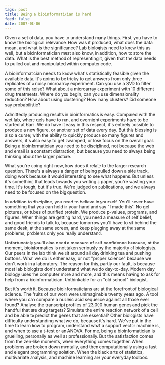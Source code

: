 ```yaml
---
tags: post
title: Being a bioinformatician is hard
feed: false
date: 2007-08-06
---
```


Given a set of data, you have to understand many things. First, you have to
know the biological relevance. How was it produced, what does the data mean,
and what is the significance? Lab biologists need to know this as well, but a
bioinformatician must also know, in addition, how to store the data. What is
the best method of representing it, given that the data needs to pulled out
and manipulated within computer code.

A bioinformatician needs to know what's statistically feasible given the
available data. It's going to be tricky to get answers from only three
replicates of a noisy microarray experiment. Can you use a SVD to filter some
of this noise? What about a microarray experiment with 10 different drug
treatments. Where do you begin, can you use dimensionality reduction? How
about using clustering? How many clusters? Did someone say probabilistic?

Admittedly producing results in bioinformatics is easy. Compared with the wet
lab, where gels have to run, and overnight experiments have to be started at
6am. We do have it easy in this respect, it's entirely possible to produce a
new figure, or another set of data every day. But this blessing is also a
curse; with the ability to quickly produce so many figures and answers, it's
also easy to get swamped, or lose focus on the overall goal. Being a
bioinformatician you need to be disciplined, not because the web and email is
a constant distraction, but because you need to always being thinking about
the larger picture.

What you're doing right now, how does it relate to the larger research
question. There's a always a danger of being pulled down a side track, doing
work because it would interesting to see what happens. But unless it's
something that leads towards you writing a paper, you're wasting your time.
It's tough, but it's true. We're judged on publications, and we always need to
be focused on the big question.

In addition to discipline, you need to believe in yourself. You'll never have
something that you can hold in your hand and say "I made this". No gel
pictures, or tubes of purified protein. We produce p-values, programs, and
figures. When things are getting hard, you need a measure of self belief, and
good friends to talk to, because tomorrow you'll have to sit behind the same
desk, at the same screen, and keep plugging away at the same problems,
problems only you really understand.

Unfortunately you'll also need a measure of self confidence because, at the
moment, bioinformatics is not taken seriously by the majority of biologists.
Our peers in the lab think we sit around all day drinking tea and pushing
buttons. What we do is either easy, or not "proper science" because we don't
work in a laboratory. The reason for this, partly our fault, is because most
lab biologists don't understand what we do day-to-day. Modern day biology uses
the computer more and more, and this means having to ask for help from a
bioinformatician. Unthinkable for an "old school" biologist.

But it's worth it. Because bioinformaticians are at the forefront of
biological science. The fruits of our work were unimaginable twenty years ago.
A tool where you can compare a nucleic acid sequence against all those ever
found? Analyse the transcript profiles of 23,000 human genes and pick the
handful that are drug targets? Simulate the entire reaction network of a cell
and be able to predict the genes that are essential? Other biologists have
difficulty understanding what we do, because it's hard. We've put in the time
to learn how to program, understand what a support vector machine is, and when
to use a t-test or an ANOVA. For me, being a bioinformatician is gruelling,
personally as well as professionally. But the satisfaction comes from the
zen-like moments, when everything comes together. When problems are broken
down mentally, and then computationally using a fast and elegant programming
solution. When the black arts of statistics, multivariate analysis, and
machine learning are your everyday toolbox.
